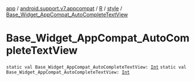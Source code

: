 [app](../../../index.md) / [android.support.v7.appcompat](../../index.md) / [R](../index.md) / [style](index.md) / [Base_Widget_AppCompat_AutoCompleteTextView](.)

# Base_Widget_AppCompat_AutoCompleteTextView

`static val Base_Widget_AppCompat_AutoCompleteTextView: `[`Int`](https://kotlinlang.org/api/latest/jvm/stdlib/kotlin/-int/index.html)
`static val Base_Widget_AppCompat_AutoCompleteTextView: `[`Int`](https://kotlinlang.org/api/latest/jvm/stdlib/kotlin/-int/index.html)